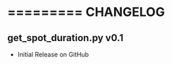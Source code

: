 =========
CHANGELOG
=========


get_spot_duration.py v0.1
-------------------------

* Initial Release on GitHub
